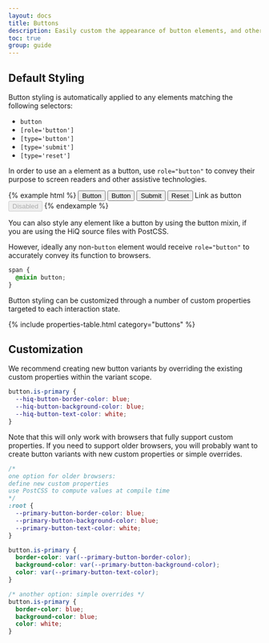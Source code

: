 ```yaml
---
layout: docs
title: Buttons
description: Easily custom the appearance of button elements, and other elements with button-like functionality, using HiQ's CSS custom property system.
toc: true
group: guide
---
```


## Default Styling

Button styling is automatically applied to any elements matching the following selectors:
* `button`
* `[role='button']`
* `[type='button']`
* `[type='submit']`
* `[type='reset']`

In order to use an `a` element as a button, use `role="button"` to convey their purpose to screen readers and other assistive technologies.

{% example html %}
<button>Button</button>
<button type="button">Button</button>
<button type="submit">Submit</button>
<button type="reset">Reset</button>
<a role="button">Link as button</a>
<button type="button" disabled>Disabled</button>
{% endexample %}

You can also style any element like a button by using the button mixin, if you are using the HiQ source files with PostCSS.

However, ideally any non-`button` element would receive `role="button"` to accurately convey its function to browsers.

```css
span {
  @mixin button;
}
```

Button styling can be customized through a number of custom properties targeted to each interaction state.

{% include properties-table.html category="buttons" %}

## Customization

We recommend creating new button variants by overriding the existing custom properties within the variant scope.

```css
button.is-primary {
  --hiq-button-border-color: blue;
  --hiq-button-background-color: blue;
  --hiq-button-text-color: white;
}
```

Note that this will only work with browsers that fully support custom properties. If you need to support older browsers, you will probably want to create button variants with new custom properties or simple overrides.

```css
/* 
one option for older browsers:
define new custom properties
use PostCSS to compute values at compile time
*/
:root {
  --primary-button-border-color: blue;
  --primary-button-background-color: blue;
  --primary-button-text-color: white;
}

button.is-primary {
  border-color: var(--primary-button-border-color);
  background-color: var(--primary-button-background-color);
  color: var(--primary-button-text-color);
}

/* another option: simple overrides */
button.is-primary {
  border-color: blue;
  background-color: blue;
  color: white;
}
```

